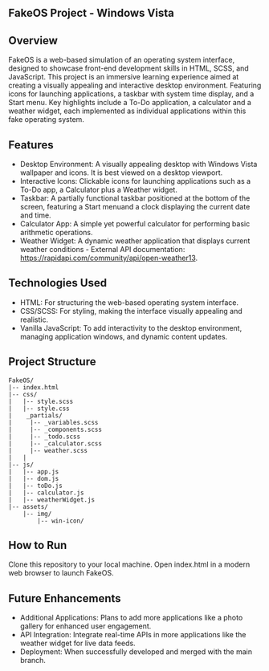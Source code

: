 ## FakeOS Project - Windows Vista

## Overview
FakeOS is a web-based simulation of an operating system interface, designed to showcase front-end development skills in HTML, SCSS, and JavaScript. This project is an immersive learning experience aimed at creating a visually appealing and interactive desktop environment. Featuring icons for launching applications, a taskbar with system time display, and a Start menu. Key highlights include a To-Do application, a calculator and a weather widget, each implemented as individual applications within this fake operating system.

## Features
- Desktop Environment: A visually appealing desktop with Windows Vista wallpaper and icons. It is best viewed on a desktop viewport.
- Interactive Icons: Clickable icons for launching applications such as a To-Do app, a Calculator plus a Weather widget.
- Taskbar: A partially functional taskbar positioned at the bottom of the screen, featuring a Start menuand a clock displaying the current date and time.
- Calculator App: A simple yet powerful calculator for performing basic arithmetic operations.
- Weather Widget: A dynamic weather application that displays current weather conditions - External API documentation: https://rapidapi.com/community/api/open-weather13.

## Technologies Used
- HTML: For structuring the web-based operating system interface.
- CSS/SCSS: For styling, making the interface visually appealing and realistic.
- Vanilla JavaScript: To add interactivity to the desktop environment, managing application windows, and dynamic content updates.

## Project Structure
```
FakeOS/
|-- index.html
|-- css/
|   |-- style.scss
|   |-- style.css
|    _partials/
|     |-- _variables.scss
|     |-- _components.scss
|     |-- _todo.scss
|     |-- _calculator.scss
|     |-- weather.scss
|   |
|-- js/
|   |-- app.js
|   |-- dom.js
|   |-- toDo.js
|   |-- calculator.js
|   |-- weatherWidget.js
|-- assets/
    |-- img/
        |-- win-icon/

```

## How to Run
Clone this repository to your local machine.
Open index.html in a modern web browser to launch FakeOS.

## Future Enhancements
- Additional Applications: Plans to add more applications like a photo gallery for enhanced user engagement.
- API Integration: Integrate real-time APIs in more applications like the weather widget for live data feeds.
- Deployment: When successfully developed and merged with the main branch.